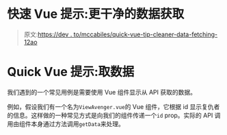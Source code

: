 # 快速 Vue 提示:更干净的数据获取

> 原文:[https://dev . to/mccabiles/quick-vue-tip-cleaner-data-fetching-12ao](https://dev.to/mccabiles/quick-vue-tip-cleaner-data-fetching-12ao)

# [](#quick-vue-tip-fetching-data)Quick Vue 提示:取数据

我们遇到的一个常见用例是需要使用 Vue 组件显示从 API 获取的数据。

例如，假设我们有一个名为`ViewAvenger.vue`的 Vue 组件，它根据 id 显示复仇者的信息。这样做的一种常见方式是向我们的组件传递一个`id` prop。实际的 API 调用由组件本身通过方法调用`getData`来处理。